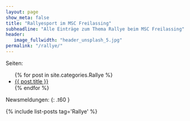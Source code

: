 ```yaml
---
layout: page
show_meta: false
title: "Rallyesport im MSC Freilassing"
subheadline: "Alle Einträge zum Thema Rallye beim MSC Freilassing"
header:
   image_fullwidth: "header_unsplash_5.jpg"
permalink: "/rallye/"
---
```

Seiten:
<ul>
    {% for post in site.categories.Rallye %}
    <li><a href="{{ site.url }}{{ site.baseurl }}{{ post.url }}">{{ post.title }}</a></li>
    {% endfor %}
</ul>

Newsmeldungen:
{: .t60 }

{% include list-posts tag='Rallye' %}
